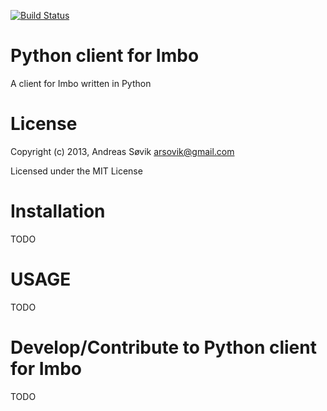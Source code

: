 [![Build Status](https://travis-ci.org/andreasrs/ImboclientPython.png?branch=master)](https://travis-ci.org/andreasrs/ImboclientPython)

Python client for Imbo
======================

A client for Imbo written in Python


License
=======

Copyright (c) 2013, Andreas Søvik <arsovik@gmail.com>

Licensed under the MIT License


Installation
============

TODO


USAGE
=====

TODO


Develop/Contribute to Python client for Imbo
============================================

TODO

